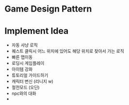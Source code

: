 # Game Design Pattern

# Implement Idea

- 자동 사냥 로직
- 퀘스트 클릭시 어느 위치에 있어도 해당 위치로 찾아서 가는 로직
- 빠른 맵이동
- 로딩시 게임플레이
- 아이템 강화
- 튜토리얼 가이드하기
- 캐릭터 변신 (리니지 w)
- 절전모드 (오딘)
- npc와의 대화
- 
